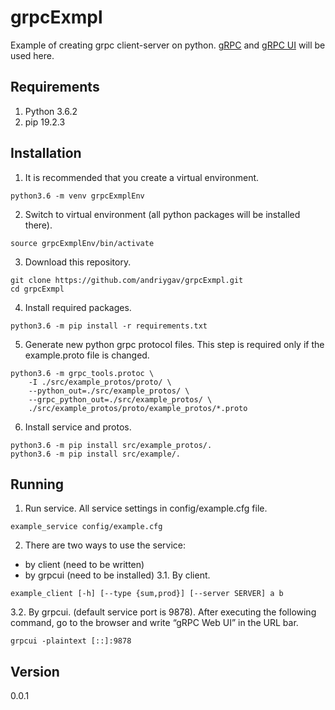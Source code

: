 # grpcExmpl
Example of creating grpc client-server on python. [gRPC](https://github.com/grpc/grpc) and [gRPC UI](https://github.com/fullstorydev/grpcui) will be used here.

## Requirements
1. Python 3.6.2
2. pip 19.2.3

## Installation
1. It is recommended that you create a virtual environment.
```
python3.6 -m venv grpcExmplEnv
```
2. Switch to virtual environment (all python packages will be installed there).
```
source grpcExmplEnv/bin/activate
```
3. Download this repository.
```
git clone https://github.com/andriygav/grpcExmpl.git
cd grpcExmpl
```
4. Install required packages.
```
python3.6 -m pip install -r requirements.txt
```
5. Generate new python grpc protocol files. This step is required only if the example.proto file is changed.
```
python3.6 -m grpc_tools.protoc \
    -I ./src/example_protos/proto/ \
    --python_out=./src/example_protos/ \
    --grpc_python_out=./src/example_protos/ \
    ./src/example_protos/proto/example_protos/*.proto
```
6. Install service and protos.
```
python3.6 -m pip install src/example_protos/.
python3.6 -m pip install src/example/.
```

## Running
1. Run service. All service settings in config/example.cfg file.
```
example_service config/example.cfg
```
2. There are two ways to use the service:
  * by client (need to be written)
  * by grpcui (need to be installed)
3.1. By client.
```
example_client [-h] [--type {sum,prod}] [--server SERVER] a b
```
3.2. By grpcui. (default service port is 9878). After executing the following command, go to the browser and write “gRPC Web UI” in the URL bar.
```
grpcui -plaintext [::]:9878
```
## Version
0.0.1
